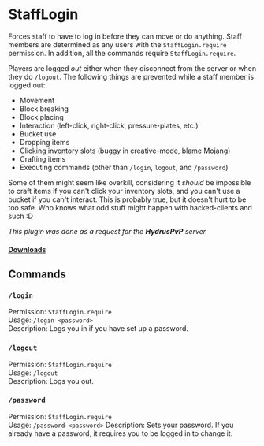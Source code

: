 # StaffLogin
Forces staff to have to log in before they can move or do anything. Staff members are determined as any users with the `StaffLogin.require` permission. In addition, all the commands require `StaffLogin.require`.

Players are logged _out_ either when they disconnect from the server or when they do `/logout`. The following things are prevented while a staff member is logged out:
- Movement
- Block breaking
- Block placing
- Interaction (left-click, right-click, pressure-plates, etc.)
- Bucket use
- Dropping items
- Clicking inventory slots (buggy in creative-mode, blame Mojang)
- Crafting items
- Executing commands (other than `/login`, `logout`, and `/password`)

Some of them might seem like overkill, considering it _should_ be impossible to craft items if you can't click your inventory slots, and you can't use a bucket if you can't interact. This is probably true, but it doesn't hurt to be too safe. Who knows what odd stuff might happen with hacked-clients and such :D

_This plugin was done as a request for the **HydrusPvP** server._

#### [Downloads](https://github.com/Rayzr522/Sta/releases)

## Commands
### `/login`
Permission: `StaffLogin.require`  
Usage: `/login <password>`  
Description: Logs you in if you have set up a password.

### `/logout`
Permission: `StaffLogin.require`  
Usage: `/logout`  
Description: Logs you out.

### `/password`
Permission: `StaffLogin.require`  
Usage: `/password <password>`
Description: Sets your password. If you already have a password, it requires you to be logged in to change it.